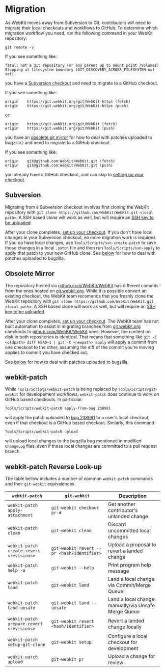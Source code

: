 # Migration

As WebKit moves away from Subversion to Git, contributors will need to migrate their local checkouts and workflows to GitHub. To determine which migration workflow you need, run the following command in your WebKit repository:

```
git remote -v
```

If you see something like:
```
fatal: not a git repository (or any parent up to mount point /Volumes)
Stopping at filesystem boundary (GIT_DISCOVERY_ACROSS_FILESYSTEM not set).
```
you have a [Subversion checkout](/WebKit/WebKit/wiki/Migration#subversion) and need to migrate to a GitHub checkout.

If you see something like:
```
origin    https://git.webkit.org/git/WebKit-https (fetch)
origin    https://git.webkit.org/git/WebKit-https (push)
```
or:
```
origin    https://git.webkit.org/git/WebKit (fetch)
origin    https://git.webkit.org/git/WebKit (push)
```
you have an [obsolete git mirror](/WebKit/WebKit/wiki/Migration#obsolete-mirror) for how to deal with patches uploaded to bugzilla.) and need to migrate to a GitHub checkout.

If you see something like:
```
origin    git@github.com:WebKit/WebKit.git (fetch)
origin    git@github.com:WebKit/WebKit.git (push)
```
you already have a GitHub checkout, and can skip to [setting up your checkout](/WebKit/WebKit/wiki/Contributing#setup).

## Subversion

Migrating from a Subversion checkout involves first cloning the WebKit repository with `git clone https://github.com/WebKit/WebKit.git <local path>`. A SSH based clone will work as well, but will require an [SSH key to be uploaded](https://github.com/settings/keys).

After your clone completes, [set up your checkout](/WebKit/WebKit/wiki/Contributing#setup). If you don't have local changes in your Subversion checkout, no more migration work is required. If you do have local changes, use `Tools/Scripts/svn-create-patch` to save those changes in a local `.patch` file and then run `Tools/Scripts/svn-apply` to apply that patch to your new GitHub clone. See [below](/WebKit/WebKit/wiki/Migration#webkit-patch) for how to deal with patches uploaded to bugzilla.

## Obsolete Mirror

The repository hosted via [github.com/WebKit/WebKit](https://github.com/WebKit/WebKit) has different commits from the ones hosted on [git.webkit.org](https://git.webkit.org). While it is possible convert an existing checkout, the WebKit team recomends that you freshly clone the WebKit repository with `git clone https://github.com/WebKit/WebKit.git <local path>`. A SSH based clone will work as well, but will require an [SSH key to be uploaded](https://github.com/settings/keys).

After your clone completes, [set up your checkout](/WebKit/WebKit/wiki/Contributing#setup). The WebKit team has not built automation to assist in migrating branches from [git.webkit.org](https://git.webkit.org) checkouts to [github.com/WebKit/WebKit](https://github.com/WebKit/WebKit) ones. However, the content on disk in both repositories is identical. That means that something like `git -C <oldpath> diff HEAD~1 | git -C <newpath> apply` will apply a commit from one checkout to the other, assuming the diff of the commit you're moving applies to commit you have checked out.

See [below](/WebKit/WebKit/wiki/Migration#webkit-patch) for how to deal with patches uploaded to bugzilla.

## webkit-patch

While `Tools/Scripts/webkit-patch` is being replaced by `Tools/Scripts/git-webkit` for developement workflows, `webkit-patch` does continue to work on GitHub based checkouts. In particular:
```
Tools/Scripts/webkit-patch apply-from-bug 238981
```
will apply the patch uploaded to [bug 238981](https://bugs.webkit.org/show_bug.cgi?id=238981) to a user's local checkout, even if that checkout is a GitHub based checkout. Simlarly, this command:
```
Tools/Scripts/webkit-patch upload
```
will upload local changes to the bugzilla bug mentioned in modified `ChangeLog` files, even if those local changes are committed to a pull request branch.

## webkit-patch Reverse Look-up

The table bellow includes a number of common `webkit-patch` commands and their `git-webkit` equivalences.

| `webkit-patch` | `git-webkit` | Description |
| --- | --- | --- |
| `webkit-patch apply-attachment` | `git-webkit checkout pr-#` | Get another contributor's unlanded change |
| `webkit-patch clean` | `git-webkit clean` | Discard uncommitted local changes |
| `webkit-patch create-revert <revisions>` | `git-webkit revert --pr <hash/identifier>` | Upload a proposal to revert a landed change |
| `webkit-patch help -a` | `git-webkit --help` | Print program help message |
| `webkit-patch land` | `git-webkit land` | Land a local change via Commit/Merge Queue |
| `webkit-patch land-unsafe` | `git-webkit land --unsafe` | Land a local change manually/via Unsafe Merge Queue |
| `webkit-patch prepare-revert <revisions>` | `git-webkit revert <hash/identifier>` | Revert a landed change locally |
| `webkit-patch setup-git-clone` | `git-webkit setup` | Configure a local checkout for development |
| `webkit-patch upload` | `git-webkit pr` | Upload a change for review |

